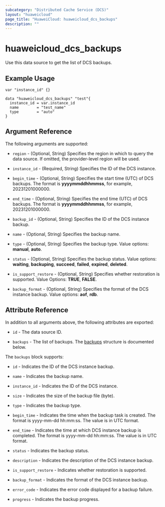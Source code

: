 ```yaml
---
subcategory: "Distributed Cache Service (DCS)"
layout: "huaweicloud"
page_title: "HuaweiCloud: huaweicloud_dcs_backups"
description: ""
---
```


# huaweicloud_dcs_backups

Use this data source to get the list of DCS backups.

## Example Usage

```hcl
var "instance_id" {}

data "huaweicloud_dcs_backups" "test"{
  instance_id = var.instance_id
  name        = "test_name"
  type        = "auto"
}
```

## Argument Reference

The following arguments are supported:

* `region` - (Optional, String) Specifies the region in which to query the data source.
  If omitted, the provider-level region will be used.

* `instance_id` - (Required, String) Specifies the ID of the DCS instance.

* `begin_time` - (Optional, String) Specifies the start time (UTC) of DCS backups.
  The format is **yyyymmddhhmmss**, for example, 20231201000000.

* `end_time` - (Optional, String) Specifies the end time (UTC) of DCS backups.
  The format is **yyyymmddhhmmss**, for example, 20231201000000.

* `backup_id` - (Optional, String) Specifies the ID of the DCS instance backup.

* `name` - (Optional, String) Specifies the backup name.

* `type` - (Optional, String) Specifies the backup type.
  Value options: **manual**, **auto**.

* `status` - (Optional, String) Specifies the backup status.
  Value options: **waiting**, **backuping**, **succeed**, **failed**, **expired**, **deleted**.

* `is_support_restore` - (Optional, String) Specifies whether restoration is supported.
  Value Options: **TRUE**, **FALSE**.

* `backup_format` - (Optional, String) Specifies the format of the DCS instance backup.
  Value options: **aof**, **rdb**.

## Attribute Reference

In addition to all arguments above, the following attributes are exported:

* `id` - The data source ID.

* `backups` - The list of backups.
  The [backups](#DCS_backups) structure is documented below.

<a name="DCS_backups"></a>
The `backups` block supports:

* `id` - Indicates the ID of the DCS instance backup.

* `name` - Indicates the backup name.

* `instance_id` - Indicates the ID of the DCS instance.

* `size` - Indicates the size of the backup file (byte).

* `type` - Indicates the backup type.

* `begin_time` - Indicates the time when the backup task is created. The format is yyyy-mm-dd hh:mm:ss.
  The value is in UTC format.

* `end_time` - Indicates the time at which DCS instance backup is completed. The format is yyyy-mm-dd hh:mm:ss.
  The value is in UTC format.

* `status` - Indicates the backup status.

* `description` - Indicates the description of the DCS instance backup.

* `is_support_restore` - Indicates whether restoration is supported.

* `backup_format` - Indicates the format of the DCS instance backup.

* `error_code` - Indicates the error code displayed for a backup failure.

* `progress` - Indicates the backup progress.
